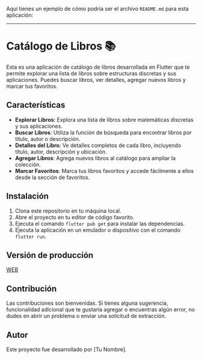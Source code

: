 Aquí tienes un ejemplo de cómo podría ser el archivo `README.md` para esta aplicación:

---

# Catálogo de Libros 📚

Esta es una aplicación de catálogo de libros desarrollada en Flutter que te permite explorar una lista de libros sobre estructuras discretas y sus aplicaciones. Puedes buscar libros, ver detalles, agregar nuevos libros y marcar tus favoritos.

## Características

- **Explorar Libros**: Explora una lista de libros sobre matemáticas discretas y sus aplicaciones.
- **Buscar Libros**: Utiliza la función de búsqueda para encontrar libros por título, autor o descripción.
- **Detalles del Libro**: Ve detalles completos de cada libro, incluyendo título, autor, descripción y ubicación.
- **Agregar Libros**: Agrega nuevos libros al catálogo para ampliar la colección.
- **Marcar Favoritos**: Marca tus libros favoritos y accede fácilmente a ellos desde la sección de favoritos.


## Instalación

1. Clona este repositorio en tu máquina local.
2. Abre el proyecto en tu editor de código favorito.
3. Ejecuta el comando `flutter pub get` para instalar las dependencias.
4. Ejecuta la aplicación en un emulador o dispositivo con el comando `flutter run`.

## Versión de producción
[WEB](https://65e166358f22967add356b88--lively-cassata-0212c7.netlify.app/)

## Contribución

Las contribuciones son bienvenidas. Si tienes alguna sugerencia, funcionalidad adicional que te gustaría agregar o encuentras algún error, no dudes en abrir un problema o enviar una solicitud de extracción.

## Autor

Este proyecto fue desarrollado por [Tu Nombre].
